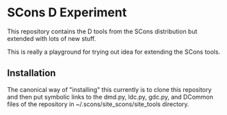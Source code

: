 # SCons D Experiment

This repository contains the D tools from the SCons distribution but extended with lots of new stuff.

This is really a playground for trying out idea for extending the SCons tools.

## Installation

The canonical way of "installing" this currently is to clone this repository and then put symbolic links to
the dmd.py, ldc.py, gdc.py, and DCommon files of the repository in ~/.scons/site\_scons/site\_tools
directory.

